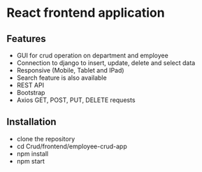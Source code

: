 # React frontend application

## Features

* GUI for crud operation on department and employee
* Connection to django to insert, update, delete and select data
* Responsive (Mobile, Tablet and IPad)
* Search feature is also available
* REST API
* Bootstrap
* Axios GET, POST, PUT, DELETE requests

## Installation

* clone the repository
* cd Crud/frontend/employee-crud-app
* npm install
* npm start

